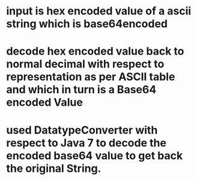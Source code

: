 # input is hex encoded value of a ascii string which is base64encoded
# decode hex encoded value back to normal decimal with respect to representation as per ASCII table and which in turn is a Base64 encoded Value
# used DatatypeConverter with respect to Java 7 to decode the encoded base64 value to get back the original String.
